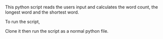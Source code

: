 This python script reads the users input and calculates the word count, the longest word and the shortest word.

To run the script,

Clone it then run the script as a normal python file.
